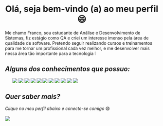 <h1 align="center"> Olá, seja bem-vindo (a) ao meu perfil 😄 </h1>
<p>Me chamo Franco, sou estudante de Análise e Desenvolvimento de Sistemas, fiz estágio como QA e criei um interesse imenso pela área de qualidade de software. 
Pretendo seguir realizando cursos e treinamentos para me tornar um profissional cada vez melhor, e me desenvolver mais nessa área tão importante para a tecnologia ❕</p>

## _Alguns dos conhecimentos que possuo:_
<ul>
 <img src="https://img.shields.io/badge/-cypress-%23E5E5E5?style=for-the-badge&logo=cypress&logoColor=058a5e"></img>
 <img src="https://img.shields.io/badge/-selenium-%43B02A?style=for-the-badge&logo=selenium&logoColor=white"></img>
<img src="https://img.shields.io/badge/git-%23F05033.svg?style=for-the-badge&logo=git&logoColor=white"></img>
 <img src="https://img.shields.io/badge/jira-%230A0FFF.svg?style=for-the-badge&logo=jira&logoColor=white"></img>
 <img src="https://img.shields.io/badge/JavaScript-F7DF1E?style=for-the-badge&logo=javascript&logoColor=black"></img>
 <img src="https://img.shields.io/badge/java-%23ED8B00.svg?style=for-the-badge&logo=java&logoColor=white"></img>
  <img src="https://img.shields.io/badge/HTML5-E34F26?style=for-the-badge&logo=html5&logoColor=white"></img>
    <img src="https://img.shields.io/badge/mysql-%2300f.svg?style=for-the-badge&logo=mysql&logoColor=white"></img>
      <img src="https://img.shields.io/badge/figma-%23F24E1E.svg?style=for-the-badge&logo=figma&logoColor=white"></img>
        <img src="https://img.shields.io/badge/Microsoft_Excel-217346?style=for-the-badge&logo=microsoft-excel&logoColor=white"></img>
          <img src="https://img.shields.io/badge/-JUnit-red"></img>
           </ul>

## _Quer saber mais?_
_Clique no meu perfil abaixo e conecte-se comigo_  😄</br>
</br>
<a href="https://www.linkedin.com/in/francoroldao/"><img src="https://img.shields.io/badge/LinkedIn-0077B5?style=for-the-badge&logo=linkedin&logoColor=white"></img></a>


